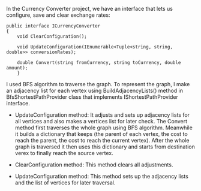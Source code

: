In the Currency Converter project, we have an interface that lets us configure, save and clear exchange rates:
```
public interface ICurrencyConverter
{
    void ClearConfiguration();

    void UpdateConfiguration(IEnumerable<Tuple<string, string, double>> conversionRates);

    double Convert(string fromCurrency, string toCurrency, double amount);
    }
```

I used BFS algorithm to traverse the graph. To represent the graph, I make an adjacency list for each vertex using BuildAdjacencyLists() method in 
BfsShortestPathProvider class that implements IShortestPathProvider interface.

* UpdateConfiguration method:
   It adjusts and sets up adjacency lists for all vertices and also makes a vertices list for later check.
The Convert method first traverses the whole graph using BFS algorithm. Meanwhile it builds a dictionary that 
keeps (the parent of each vertex, the cost to reach the parent, the cost to reach the current vertex).
After the whole graph is traversed it then uses this dictionary and starts from destination verex to finally reach the source vertex.

* ClearConfiguration method:
   This method clears all adjustments.

* UpdateConfiguration method:
   This method sets up the adjacency lists and the list of vertices for later traversal.
